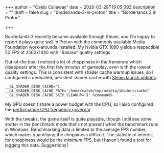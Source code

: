 +++
author = "Caleb Callaway"
date = 2020-03-28T19:05:09Z
description = ""
draft = false
slug = "borderlands-3-in-proton"
title = "Borderlands 3 in Proton"

+++


Borderlands 3 recently became available through Steam, and I'm happy to report it plays quite well in Proton with the commonly available Media Foundation work-arounds installed. My Nvidia GTX 1080 yields a respectible 50 FPS at 2560x1440 with "Badass" quality settings.

Out-of-the box, I noticed a lot of choppiness in the framerate which disappears after the first few minutes of gameplay, even with the lowest quality settings. This is consistent with shader cache warmup issues, so I configured a dedicated, peristent shader cache with [Steam launch options](https://support.steampowered.com/kb_article.php?ref=1040-JWMT-2947):

```
__GL_SHADER_DISK_CACHE='1' __GL_SHADER_DISK_CACHE_PATH='/home/caleb/tmp/nvidia/shaders/cache' __GL_SHADER_DISK_CACHE_SKIP_CLEANUP='1' %command%
```

My GPU doesn't share a power budget with the CPU, so I also configured the [performance CPU frequency governor](https://support.feralinteractive.com/en/mac-linux-games/shadowofthetombraider/faqs/cpu_governor/).

With the tweaks, the game itself is quite playable, though I still see some stutter in the benchmark mode that's not present when the benchmark runs in Windows. Benchmarking data is limited to the average FPS number, which makes quantifying the choppiness difficult. The statistic of interest for choppiness would be the *minimum* FPS, but I haven't found a tool for logging this data. Suggestions?

